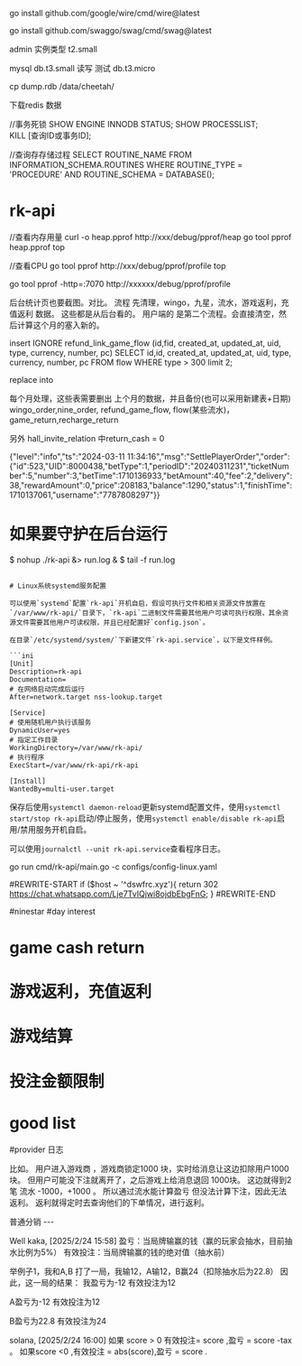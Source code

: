 go install github.com/google/wire/cmd/wire@latest

go install github.com/swaggo/swag/cmd/swag@latest


admin  实例类型
t2.small

mysql  db.t3.small 读写
测试 db.t3.micro


cp dump.rdb /data/cheetah/


下载redis 数据

//事务死锁
SHOW ENGINE INNODB STATUS;
SHOW PROCESSLIST;   
KILL [查询ID或事务ID];

//查询存存储过程
SELECT ROUTINE_NAME
FROM INFORMATION_SCHEMA.ROUTINES
WHERE ROUTINE_TYPE = 'PROCEDURE'
AND ROUTINE_SCHEMA = DATABASE();



# rk-api
//查看内存用量
curl -o heap.pprof http://xxx/debug/pprof/heap
go tool pprof heap.pprof
top

//查看CPU
go tool pprof http://xxx/debug/pprof/profile
top

go tool pprof -http=:7070 http://xxxxxx/debug/pprof/profile 


后台统计页也要截图。对比。   流程 先清理，wingo，九星，流水，游戏返利，充值返利 数据。   这些都是从后台看的。 
用户端的  是第二个流程。会直接清空，然后计算这个月的塞入新的。


insert IGNORE refund_link_game_flow (id,fid, created_at, updated_at, uid, type, currency, number, pc)
SELECT id,id, created_at, updated_at, uid, type, currency, number, pc
FROM flow
WHERE type > 300 limit 2;

replace into

每个月处理，这些表需要删出 上个月的数据，并且备份(也可以采用新建表+日期)
wingo_order,nine_order, refund_game_flow, flow(某些流水)，game_return,recharge_return

另外
hall_invite_relation  中return_cash = 0

<!-- update `user` set cs_game = 0,cs_recharge = 0,withdraw_all =0,recharge_all =0,red_cash = 0 limit 1 -->

{"level":"info","ts":"2024-03-11 11:34:16","msg":"SettlePlayerOrder","order":{"id":523,"UID":8000438,"betType":1,"periodID":"20240311231","ticketNumber":5,"number":3,"betTime":1710136933,"betAmount":40,"fee":2,"delivery":38,"rewardAmount":0,"price":208183,"balance":1290,"status":1,"finishTime":1710137061,"username":"7787808297"}}



# 如果要守护在后台运行
$ nohup ./rk-api &> run.log &
$ tail -f run.log
```

# Linux系统systemd服务配置

可以使用`systemd`配置`rk-api`开机自启，假设可执行文件和相关资源文件放置在`/var/www/rk-api/`目录下，`rk-api`二进制文件需要其他用户可读可执行权限，其余资源文件需要其他用户可读权限，并且已经配置好`config.json`。

在目录`/etc/systemd/system/`下新建文件`rk-api.service`，以下是文件样例。

```ini
[Unit]
Description=rk-api
Documentation=
# 在网络启动完成后运行
After=network.target nss-lookup.target

[Service]
# 使用随机用户执行该服务
DynamicUser=yes
# 指定工作目录
WorkingDirectory=/var/www/rk-api/
# 执行程序
ExecStart=/var/www/rk-api/rk-api

[Install]
WantedBy=multi-user.target
```
保存后使用`systemctl daemon-reload`更新systemd配置文件，使用`systemctl start/stop rk-api`启动/停止服务，使用`systemctl enable/disable rk-api`启用/禁用服务开机自启。

可以使用`journalctl --unit rk-api.service`查看程序日志。

go run cmd/rk-api/main.go -c configs/config-linux.yaml



#REWRITE-START
        if ($host ~ '^dswfrc.xyz'){
            return 302 https://chat.whatsapp.com/Lje7TvIQjwi8ojdbEbgFnG;
        }
#REWRITE-END



#ninestar
#day interest
# game cash return

# 游戏返利，充值返利
# 游戏结算

# 投注金额限制
# good list

#provider 日志


比如。 用户进入游戏商  ，游戏商锁定1000 块，实时给消息让这边扣除用户1000块。 但用户可能没下注就离开了，之后游戏上给消息退回 1000块。   这边就得到2笔 流水   -1000，+1000 。 所以通过流水能计算盈亏 但没法计算下注，因此无法返利。   返利就得定时去查询他们的下单情况，进行返利。


普通分销 --- 


Well kaka, [2025/2/24 15:58]
盈亏：当局牌输赢的钱（赢的玩家会抽水，目前抽水比例为5%）
有效投注：当局牌输赢的钱的绝对值（抽水前）

举例子1，我和A,B  打了一局，我输12，A输12，B赢24（扣除抽水后为22.8）
因此，这一局的结果：
我盈亏为-12
有效投注为12

A盈亏为-12
有效投注为12

B盈亏为22.8
有效投注为24

solana, [2025/2/24 16:00]
如果 score > 0    有效投注= score  ,盈亏 = score -tax 。    如果score <0  ,有效投注 = abs(score),盈亏 = score .